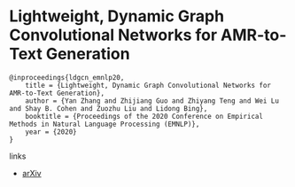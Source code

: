 # Lightweight, Dynamic Graph Convolutional Networks for AMR-to-Text Generation

```
@inproceedings{ldgcn_emnlp20,
    title = {Lightweight, Dynamic Graph Convolutional Networks for AMR-to-Text Generation},
    author = {Yan Zhang and Zhijiang Guo and Zhiyang Teng and Wei Lu and Shay B. Cohen and Zuozhu Liu and Lidong Bing},
    booktitle = {Proceedings of the 2020 Conference on Empirical Methods in Natural Language Processing (EMNLP)},
    year = {2020}
}
```

links
- [arXiv](https://arxiv.org/abs/2010.04383)
